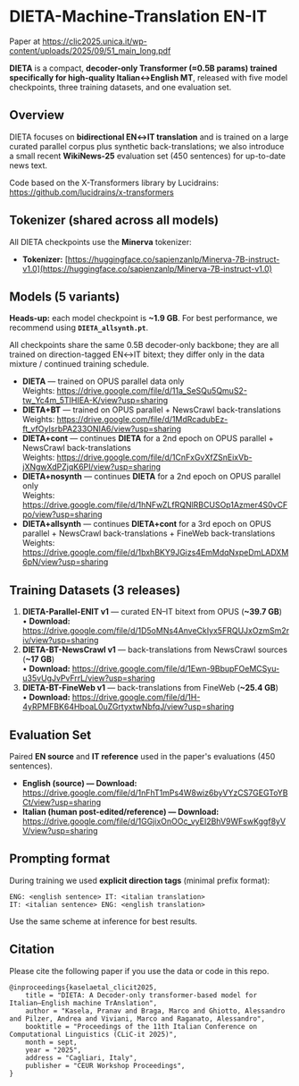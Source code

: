 # DIETA-Machine-Translation EN-IT

Paper at https://clic2025.unica.it/wp-content/uploads/2025/09/51_main_long.pdf

**DIETA** is a compact, **decoder-only Transformer (≈0.5B params) trained specifically for high-quality Italian↔English MT**, released with five model checkpoints, three training datasets, and one evaluation set. 

## Overview

DIETA focuses on **bidirectional EN↔IT translation** and is trained on a large curated parallel corpus plus synthetic back-translations; we also introduce a small recent **WikiNews-25** evaluation set (450 sentences) for up-to-date news text. 

Code based on the X-Transformers library by Lucidrains:
https://github.com/lucidrains/x-transformers

## Tokenizer (shared across all models)

All DIETA checkpoints use the **Minerva** tokenizer:

* **Tokenizer:** [https://huggingface.co/sapienzanlp/Minerva-7B-instruct-v1.0](https://huggingface.co/sapienzanlp/Minerva-7B-instruct-v1.0)

## Models (5 variants)

**Heads-up:** each model checkpoint is **~1.9 GB**. For best performance, we recommend using **`DIETA_allsynth.pt`**.

All checkpoints share the same 0.5B decoder-only backbone; they are all trained on direction-tagged EN↔IT bitext; they differ only in the data mixture / continued training schedule. 

* **DIETA** — trained on OPUS parallel data only         
  Weights: https://drive.google.com/file/d/11a_SeSQu5QmuS2-tw_Yc4m_5TIHIEA-K/view?usp=sharing
* **DIETA+BT** — trained on OPUS parallel + NewsCrawl back-translations     
  Weights: https://drive.google.com/file/d/1MdRcadubEz-ft_vfOyIsrbPA233ONIA6/view?usp=sharing
* **DIETA+cont** — continues **DIETA** for a 2nd epoch on OPUS parallel + NewsCrawl back-translations       
  Weights: https://drive.google.com/file/d/1CnFxGvXfZSnEixVb-jXNgwXdPZjqK6PI/view?usp=sharing
* **DIETA+nosynth** — continues **DIETA** for a 2nd epoch on OPUS parallel only     
  Weights: https://drive.google.com/file/d/1hNFwZLfRQNlRBCUSOp1Azmer4S0vCFpo/view?usp=sharing
* **DIETA+allsynth** — continues **DIETA+cont** for a 3rd epoch on OPUS parallel + NewsCrawl back-translations + FineWeb back-translations        
  Weights: https://drive.google.com/file/d/1bxhBKY9JGizs4EmMdqNxpeDmLADXM6pN/view?usp=sharing

## Training Datasets (3 releases)

1. **DIETA-Parallel-ENIT v1** — curated EN–IT bitext from OPUS (**~39.7 GB**)      
   • **Download:** https://drive.google.com/file/d/1D5oMNs4AnveCkIyx5FRQUJxOzmSm2riv/view?usp=sharing
2. **DIETA-BT-NewsCrawl v1** — back-translations from NewsCrawl sources (**~17 GB**)      
   • **Download:** https://drive.google.com/file/d/1Ewn-9BbupFOeMCSyu-u35vUgJvPvFrrL/view?usp=sharing
3. **DIETA-BT-FineWeb v1** — back-translations from FineWeb (**~25.4 GB**)      
   • **Download:** https://drive.google.com/file/d/1H-4yRPMFBK64HboaL0uZGrtyxtwNbfqJ/view?usp=sharing

## Evaluation Set

Paired **EN source** and **IT reference** used in the paper's evaluations (450 sentences).

* **English (source) — Download:** https://drive.google.com/file/d/1nFhT1mPs4W8wiz6byVYzCS7GEGToYBCt/view?usp=sharing
* **Italian (human post-edited/reference) — Download:** https://drive.google.com/file/d/1GGjixOnOOc_vyEI2BhV9WFswKggf8yVV/view?usp=sharing


## Prompting format

During training we used **explicit direction tags** (minimal prefix format):

```
ENG: <english sentence> IT: <italian translation>
IT: <italian sentence> ENG: <english translation>
```

Use the same scheme at inference for best results.

## Citation

Please cite the following paper if you use the data or code in this repo.

```
@inproceedings{kaselaetal_clicit2025,
    title = "DIETA: A Decoder-only transformer-based model for Italian–English machine TrAnslation",
    author = "Kasela, Pranav and Braga, Marco and Ghiotto, Alessandro and Pilzer, Andrea and Viviani, Marco and Raganato, Alessandro",
    booktitle = "Proceedings of the 11th Italian Conference on Computational Linguistics (CLiC-it 2025)",
    month = sept,
    year = "2025",
    address = "Cagliari, Italy",
    publisher = "CEUR Workshop Proceedings",
}
```
